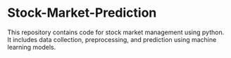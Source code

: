 # Stock-Market-Prediction
This repository contains code for stock market management using python. It includes data collection, preprocessing, and prediction using machine learning models.

